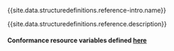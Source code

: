 {{site.data.structuredefinitions.reference-intro.name}}

{{site.data.structuredefinitions.reference.description}}

#### Conformance resource variables defined [here](http://wiki.hl7.org/index.php?title=IG_Publisher_Documentation#Jekyll)

